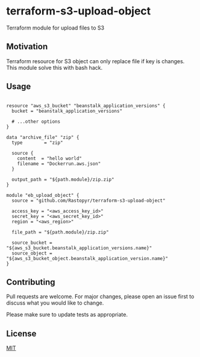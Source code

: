 # terraform-s3-upload-object

Terraform module for upload files to S3

## Motivation

Terraform resource for S3 object can only replace file if key is changes.
This module solve this with bash hack.

## Usage

```hcl

resource "aws_s3_bucket" "beanstalk_application_versions" {
  bucket = "beanstalk_application_versions"

  # ...other options
}

data "archive_file" "zip" {
  type        = "zip"

  source {
    content  = "hello world"
    filename = "Dockerrun.aws.json"
  }

  output_path = "${path.module}/zip.zip"
}

module "eb_upload_object" {
  source = "github.com/Rastopyr/terraform-s3-upload-object"

  access_key = "<aws_access_key_id>"
  secret_key = "<aws_secret_key_id>"
  region = "<aws_region>"

  file_path = "${path.module}/zip.zip"

  source_bucket = "${aws_s3_bucket.beanstalk_application_versions.name}"
  source_object = "${aws_s3_bucket_object.beanstalk_application_version.name}"
}

```

## Contributing
Pull requests are welcome. For major changes, please open an issue first to discuss what you would like to change.

Please make sure to update tests as appropriate.

## License
[MIT](https://choosealicense.com/licenses/mit/)

